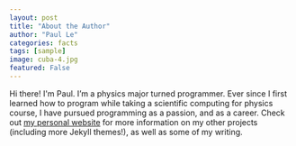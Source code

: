 ```yaml
---
layout: post
title: "About the Author"
author: "Paul Le"
categories: facts
tags: [sample]
image: cuba-4.jpg
featured: False
---
```


Hi there! I'm Paul. I’m a physics major turned programmer. Ever since I first learned how to program while taking a scientific computing for physics course, I have pursued programming as a passion, and as a career. Check out [my personal website](https://www.lenpaul.com/) for more information on my other projects (including more Jekyll themes!), as well as some of my writing.
